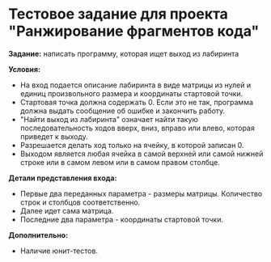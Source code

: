 # Тестовое задание для проекта "Ранжирование фрагментов кода"

**Задание:** написать программу, которая ищет выход из лабиринта

**Условия:**
- На вход подается описание лабиринта в виде матрицы из нулей и единиц произвольного размера и координаты стартовой точки.
- Стартовая точка должна содержать 0. Если это не так, программа должна выдать сообщение об ошибке и закончить работу.
- "Найти выход из лабиринта" означает найти такую последовательность ходов вверх, вниз, вправо или влево, которая приведет к выходу. 
- Разрешается делать ход только на ячейку, в которой записан 0.
- Выходом является любая ячейка в самой верхней или самой нижней строке или в самом левом или в самом правом столбце.

**Детали представления входа:**
- Первые два переданных параметра - размеры матрицы. Количество строк и столбцов соответственно.
- Далее идет сама матрица.
- Последние два параметра - координаты стартовой точки.

**Дополнительно:**
- Наличие юнит-тестов.

